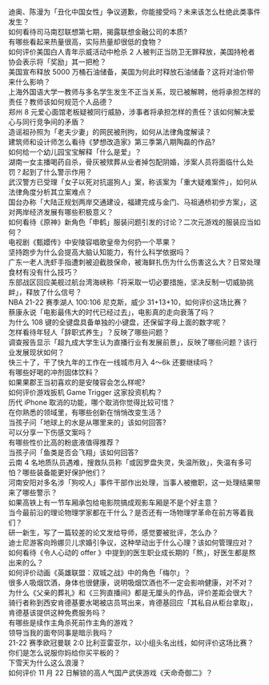 迪奥、陈漫为「丑化中国女性」争议道歉，你能接受吗？未来该怎么杜绝此类事件发生？  
如何看待司马南怼联想第七期，揭露联想金融公司的本质?  
有哪些看起来热量很高，实际热量却很低的食物？  
如何评价美国白人青年示威活动中枪杀 2 人被判正当防卫无罪释放，美国持枪者协会表示将「奖励」其一把枪？  
美国宣布释放 5000 万桶石油储备，美国为何此时释放石油储备？这将对油价带来什么影响？  
上海外国语大学一教师与多名学生发生不正当关系，现已被解聘，他将承担怎样的责任？教师该如何规范个人品德？  
郑州 8 元爱心面馆老板疑被同行威胁，涉事者将承担怎样的责任？该如何解决爱心与同行竞争间的矛盾？  
造谣祖孙照为「老夫少妻」的网民被刑拘，如何从法律角度解读？  
建筑师和设计师怎么看待《梦想改造家》第三季第八期陶磊的作品?  
如何给一个幼儿园宝宝解释「什么是爱」？  
湖南一女主播喝药自杀，骨灰被殡葬从业者掉包配阴婚，涉案人员将面临什么处罚？起到了什么警示作用？  
武汉警方已受理「女子以死对抗遛狗人」案，称该案为「重大疑难案件」，如何从法律角度分析其立案难点？  
国台办称「大陆正规划两岸交通建设，福建完成与金门、马祖通桥初步方案」，这对两岸经济发展有哪些积极意义？  
如何看待《原神》新角色「申鹤」服装问题引发的讨论？二次元游戏的服装应当如何？  
电视剧《甄嬛传》中安陵容唱歌皇帝为何扔一个苹果？  
坚持跑步为什么会提高大脑认知能力，有什么科学依据吗？  
广东一老人洗虾手指遭刺被迫截肢保命，被海鲜扎伤为什么伤害这么大？日常处理食材有没有什么技巧？  
东部战区回应美舰过航台湾海峡称「将采取一切必要措施，坚决反制一切威胁挑衅」，释放了什么信号？  
NBA 21-22 赛季湖人 100:106 尼克斯，威少 31+13+10，如何评价这场比赛？  
蔡康永说「电影最伟大的时代已经过去」，电影真的走向衰落了吗？  
为什么 108 键的全键盘具备单独的小键盘，还保留字母上面的数字呢？  
怎样看待年轻人「辞职式养生」？反映了哪些问题？  
调查报告显示「超九成大学生认为直播行业有发展前景」，反映了哪些问题？该行业发展现状如何？  
快三十了，干了快九年的工作在一线城市月入 4～6k 还要继续吗？  
有哪些好喝的冲剂固体饮料？  
如果果郡王当初喜欢的是安陵容会怎么样呢?  
如何评价游戏扳机 Game Trigger 这家投资机构？  
历代 iPhone 取消的功能，哪个取消你觉得比较可惜？  
在你熟悉的领域里，有哪些创新在悄悄改变生活？  
当孩子问「地球上的水是从哪里来的」该如何回答?  
可以分享一下伤感文案吗？  
有哪些性价比高的粉底液值得推荐？  
当孩子问「鱼类是否会飞翔」该如何回答?  
云南 4 名地质队员遇难，搜救队员称「或因罗盘失灵，失温所致」，失温有多可怕？哪些装备能更好保护他们？  
河南安阳对多名涉「狗咬人」事件干部作出处理，当事人被撤职，这一处理结果带来了哪些警示？  
如果高铁上有一节车厢承包给电影院搞成观影车厢是不是个好主意？  
当今最前沿的理论物理学家都在干什么？是否还有一场物理学革命在前方等着我们？  
研一新生，写了一篇较差的论文发给导师，感觉要被批评，怎么办？  
迪士尼游客向玲娜贝儿求婚引争议，这种举动出于什么心理？该如何管理应对？  
如何看待《令人心动的 offer 》中提到的医生职业成长期的「熬」，好医生都是熬出来的么？  
如何评价动画《英雄联盟：双城之战》中的角色「梅尔」？  
很多人吸烟饮酒，身体也很健康，说明吸烟饮酒也不一定会影响健康，对不对？  
为什么《父亲的葬礼》和《三狗直播间》都是无厘头的作品，评价差距会很大？  
骑行者称到西安肯德基要水喝被店员骂出来，肯德基回应「其私自从柜台拿取」，肯德基该提供这种免费服务吗？  
有哪些是续作主角杀死前作主角的游戏？  
领导当我的面夸同事是暗示我吗？  
21-22 赛季欧冠曼联 2:0 比利亚雷亚尔，以小组头名出线，如何评价这场比赛？  
你们是怎么说服你妈给你买平板的？  
下雪天为什么这么浪漫？  
如何评价 11 月 22 日解锁的高人气国产武侠游戏《天命奇御二》？  
